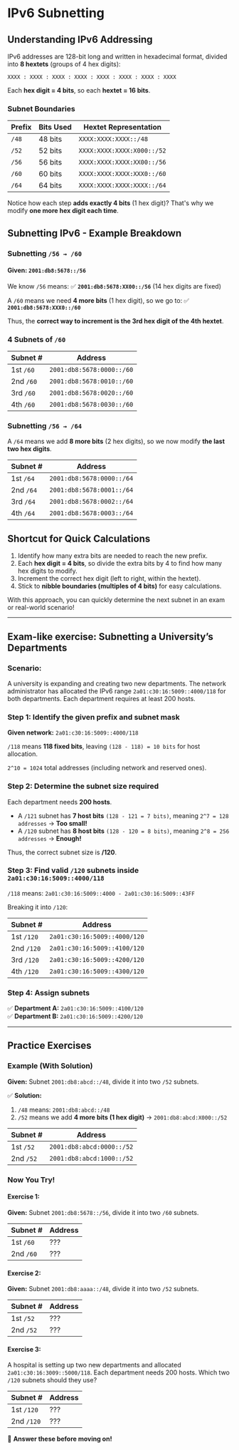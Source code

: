 # IPv6 Subnetting

## Understanding IPv6 Addressing
IPv6 addresses are 128-bit long and written in hexadecimal format, divided into **8 hextets** (groups of 4 hex digits):
```
XXXX : XXXX : XXXX : XXXX : XXXX : XXXX : XXXX : XXXX
```
Each **hex digit = 4 bits**, so each **hextet = 16 bits**.

### **Subnet Boundaries**
| Prefix | Bits Used | Hextet Representation      |
| ------ | --------- | -------------------------- |
| `/48`  | 48 bits   | `XXXX:XXXX:XXXX::/48`      |
| `/52`  | 52 bits   | `XXXX:XXXX:XXXX:X000::/52` |
| `/56`  | 56 bits   | `XXXX:XXXX:XXXX:XX00::/56` |
| `/60`  | 60 bits   | `XXXX:XXXX:XXXX:XXX0::/60` |
| `/64`  | 64 bits   | `XXXX:XXXX:XXXX:XXXX::/64` |

Notice how each step **adds exactly 4 bits** (1 hex digit)? That's why we modify **one more hex digit each time**.

## Subnetting IPv6 - Example Breakdown

### **Subnetting `/56 → /60`**

#### **Given:** `2001:db8:5678::/56`
We know `/56` means:
✅ **`2001:db8:5678:XX00::/56`** (14 hex digits are fixed)

A `/60` means we need **4 more bits** (1 hex digit), so we go to:
✅ **`2001:db8:5678:XXX0::/60`**

Thus, the **correct way to increment is the 3rd hex digit of the 4th hextet**.

### **4 Subnets of `/60`**
| Subnet #  | Address                   |
| --------- | ------------------------- |
| 1st `/60` | `2001:db8:5678:0000::/60` |
| 2nd `/60` | `2001:db8:5678:0010::/60` |
| 3rd `/60` | `2001:db8:5678:0020::/60` |
| 4th `/60` | `2001:db8:5678:0030::/60` |

### **Subnetting `/56 → /64`**
A `/64` means we add **8 more bits** (2 hex digits), so we now modify **the last two hex digits**.

| Subnet #  | Address                   |
| --------- | ------------------------- |
| 1st `/64` | `2001:db8:5678:0000::/64` |
| 2nd `/64` | `2001:db8:5678:0001::/64` |
| 3rd `/64` | `2001:db8:5678:0002::/64` |
| 4th `/64` | `2001:db8:5678:0003::/64` |

## **Shortcut for Quick Calculations**
1. Identify how many extra bits are needed to reach the new prefix.
2. Each **hex digit = 4 bits**, so divide the extra bits by 4 to find how many hex digits to modify.
3. Increment the correct hex digit (left to right, within the hextet).
4. Stick to **nibble boundaries (multiples of 4 bits)** for easy calculations.

With this approach, you can quickly determine the next subnet in an exam or real-world scenario!

---

## **Exam-like exercise: Subnetting a University’s Departments**
### **Scenario:**
A university is expanding and creating two new departments. The network administrator has allocated the IPv6 range `2a01:c30:16:5009::4000/118` for both departments. Each department requires at least 200 hosts.

### **Step 1: Identify the given prefix and subnet mask**
**Given network:** `2a01:c30:16:5009::4000/118`

`/118` means **118 fixed bits**, leaving `(128 - 118) = 10 bits` for host allocation.

`2^10 = 1024` total addresses (including network and reserved ones).

### **Step 2: Determine the subnet size required**
Each department needs **200 hosts**.

- A `/121` subnet has **7 host bits** `(128 - 121 = 7 bits)`, meaning `2^7 = 128 addresses` → **Too small!**
- A `/120` subnet has **8 host bits** `(128 - 120 = 8 bits)`, meaning `2^8 = 256 addresses` → **Enough!**

Thus, the correct subnet size is **/120**.

### **Step 3: Find valid `/120` subnets inside `2a01:c30:16:5009::4000/118`**
`/118` means: `2a01:c30:16:5009::4000 - 2a01:c30:16:5009::43FF`

Breaking it into `/120`:

| Subnet #   | Address                      |
| ---------- | ---------------------------- |
| 1st `/120` | `2a01:c30:16:5009::4000/120` |
| 2nd `/120` | `2a01:c30:16:5009::4100/120` |
| 3rd `/120` | `2a01:c30:16:5009::4200/120` |
| 4th `/120` | `2a01:c30:16:5009::4300/120` |

### **Step 4: Assign subnets**
✅ **Department A:** `2a01:c30:16:5009::4100/120`  
✅ **Department B:** `2a01:c30:16:5009::4200/120`

---

## **Practice Exercises**

### **Example (With Solution)**
**Given:** Subnet `2001:db8:abcd::/48`, divide it into two `/52` subnets.

✅ **Solution:**
1. `/48` means: `2001:db8:abcd::/48`
2. `/52` means we add **4 more bits (1 hex digit)** → `2001:db8:abcd:X000::/52`

| Subnet #  | Address                   |
| --------- | ------------------------- |
| 1st `/52` | `2001:db8:abcd:0000::/52` |
| 2nd `/52` | `2001:db8:abcd:1000::/52` |

### **Now You Try!**
#### **Exercise 1:**
**Given:** Subnet `2001:db8:5678::/56`, divide it into two `/60` subnets.

| Subnet #  | Address |
| --------- | ------- |
| 1st `/60` | ???     |
| 2nd `/60` | ???     |

#### **Exercise 2:**
**Given:** Subnet `2001:db8:aaaa::/48`, divide it into two `/52` subnets.

| Subnet #  | Address |
| --------- | ------- |
| 1st `/52` | ???     |
| 2nd `/52` | ???     |

#### **Exercise 3:**
A hospital is setting up two new departments and allocated `2a01:c30:16:3009::5000/118`. Each department needs 200 hosts. Which two `/120` subnets should they use?

| Subnet #   | Address |
| ---------- | ------- |
| 1st `/120` | ???     |
| 2nd `/120` | ???     |

🚀 **Answer these before moving on!**
